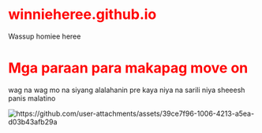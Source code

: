 # winnieheree.github.io
<!DOCTYPE html>
<html>
<head>
  Wassup homiee heree
</head>
<body>
<style>
h1 {
   color: red;
}
</style>
  <h1> Mga paraan para makapag move on</h1>
  <p> wag na wag mo na siyang alalahanin pre kaya niya na sarili niya sheeesh panis malatino</p>
<img src="https://github.com/user-attachments/assets/39ce7f96-1006-4213-a5ea-d03b43afb29a" alt="https://github.com/user-attachments/assets/39ce7f96-1006-4213-a5ea-d03b43afb29a">
</body>
</html>

